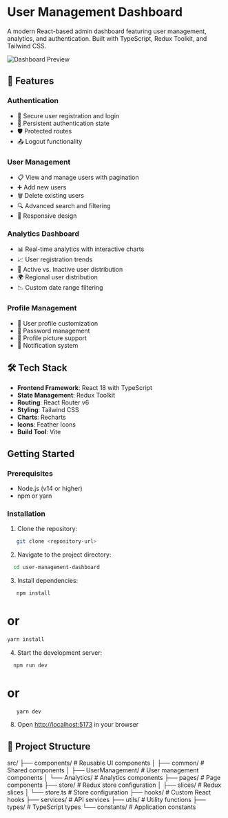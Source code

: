 # User Management Dashboard

A modern React-based admin dashboard featuring user management, analytics, and authentication. Built with TypeScript, Redux Toolkit, and Tailwind CSS.

![Dashboard Preview](preview.png)

## 🚀 Features

### Authentication
- 🔐 Secure user registration and login
- 🔄 Persistent authentication state
- 🛡️ Protected routes
- 📤 Logout functionality

### User Management
- 📋 View and manage users with pagination
- ➕ Add new users
- 🗑️ Delete existing users
- 🔍 Advanced search and filtering
- 📱 Responsive design

### Analytics Dashboard
- 📊 Real-time analytics with interactive charts
- 📈 User registration trends
- 🔄 Active vs. Inactive user distribution
- 🌍 Regional user distribution
- 📉 Custom date range filtering

### Profile Management
- 👤 User profile customization
- 🔑 Password management
- 📸 Profile picture support
- 📨 Notification system

## 🛠️ Tech Stack

- **Frontend Framework**: React 18 with TypeScript
- **State Management**: Redux Toolkit
- **Routing**: React Router v6
- **Styling**: Tailwind CSS
- **Charts**: Recharts
- **Icons**: Feather Icons
- **Build Tool**: Vite

## Getting Started

### Prerequisites
- Node.js (v14 or higher)
- npm or yarn

### Installation

1. Clone the repository:
```bash
   git clone <repository-url>
```     

2. Navigate to the project directory:
 ```bash
   cd user-management-dashboard
```     

3. Install dependencies:
```bash
   npm install
```

   # or
   
   ```bash
  yarn install 
```
        
4. Start the development server:
 ```bash
   npm run dev
```
   # or
   
```bash
   yarn dev
```

8. Open [http://localhost:5173](http://localhost:5173) in your browser

## 📁 Project Structure

src/
├── components/ # Reusable UI components
│ ├── common/ # Shared components
│ ├── UserManagement/ # User management components
│ └── Analytics/ # Analytics components
├── pages/ # Page components
├── store/ # Redux store configuration
│ ├── slices/ # Redux slices
│ └── store.ts # Store configuration
├── hooks/ # Custom React hooks
├── services/ # API services
├── utils/ # Utility functions
├── types/ # TypeScript types
└── constants/ # Application constants





